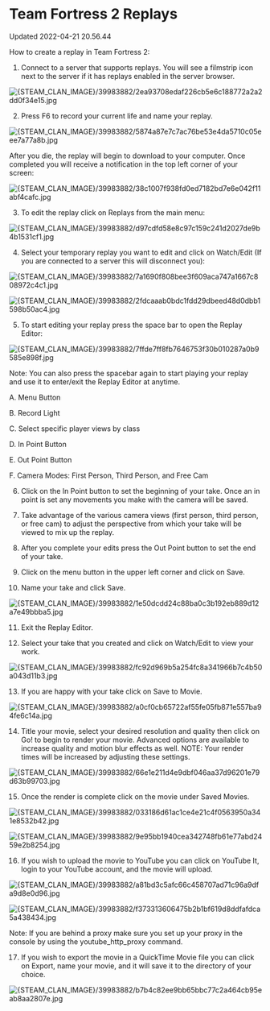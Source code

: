 # Team Fortress 2 Replays
Updated 2022-04-21 20.56.44

How to create a replay in Team Fortress 2:  
  
1. Connect to a server that supports replays. You will see a filmstrip icon next to the server if it has replays enabled in the server browser.  
  
![{STEAM_CLAN_IMAGE}/39983882/2ea93708edaf226cb5e6c188772a2a2dd0f34e15.jpg]({STEAM_CLAN_IMAGE}/39983882/2ea93708edaf226cb5e6c188772a2a2dd0f34e15.jpg)  
  
2. Press F6 to record your current life and name your replay.  
  
![{STEAM_CLAN_IMAGE}/39983882/5874a87e7c7ac76be53e4da5710c05eee7a77a8b.jpg]({STEAM_CLAN_IMAGE}/39983882/5874a87e7c7ac76be53e4da5710c05eee7a77a8b.jpg)  
  
After you die, the replay will begin to download to your computer. Once completed you will receive a notification in the top left corner of your screen:  
  
![{STEAM_CLAN_IMAGE}/39983882/38c1007f938fd0ed7182bd7e6e042f11abf4cafc.jpg]({STEAM_CLAN_IMAGE}/39983882/38c1007f938fd0ed7182bd7e6e042f11abf4cafc.jpg)  
  
3. To edit the replay click on Replays from the main menu:  
  
![{STEAM_CLAN_IMAGE}/39983882/d97cdfd58e8c97c159c241d2027de9b4b1531cf1.jpg]({STEAM_CLAN_IMAGE}/39983882/d97cdfd58e8c97c159c241d2027de9b4b1531cf1.jpg)  
  
4. Select your temporary replay you want to edit and click on Watch/Edit (If you are connected to a server this will disconnect you):  
  
![{STEAM_CLAN_IMAGE}/39983882/7a1690f808bee3f609aca747a1667c808972c4c1.jpg]({STEAM_CLAN_IMAGE}/39983882/7a1690f808bee3f609aca747a1667c808972c4c1.jpg)  
  
![{STEAM_CLAN_IMAGE}/39983882/2fdcaaab0bdc1fdd29dbeed48d0dbb1598b50ac4.jpg]({STEAM_CLAN_IMAGE}/39983882/2fdcaaab0bdc1fdd29dbeed48d0dbb1598b50ac4.jpg)  
  
5. To start editing your replay press the space bar to open the Replay Editor:  
  
![{STEAM_CLAN_IMAGE}/39983882/7ffde7ff8fb7646753f30b010287a0b9585e898f.jpg]({STEAM_CLAN_IMAGE}/39983882/7ffde7ff8fb7646753f30b010287a0b9585e898f.jpg)  
  
Note: You can also press the spacebar again to start playing your replay and use it to enter/exit the Replay Editor at anytime.  
  
A. Menu Button  
  
B. Record Light  
  
C. Select specific player views by class  
  
D. In Point Button  
  
E. Out Point Button  
  
F. Camera Modes: First Person, Third Person, and Free Cam  
  
6. Click on the In Point button to set the beginning of your take. Once an in point is set any movements you make with the camera will be saved.  
  
7. Take advantage of the various camera views (first person, third person, or free cam) to adjust the perspective from which your take will be viewed to mix up the replay.  
  
8. After you complete your edits press the Out Point button to set the end of your take.  
  
9. Click on the menu button in the upper left corner and click on Save.  
  
10. Name your take and click Save.  
  
![{STEAM_CLAN_IMAGE}/39983882/1e50dcdd24c88ba0c3b192eb889d12a7e49bbba5.jpg]({STEAM_CLAN_IMAGE}/39983882/1e50dcdd24c88ba0c3b192eb889d12a7e49bbba5.jpg)  
  
11. Exit the Replay Editor.  
  
12. Select your take that you created and click on Watch/Edit to view your work.  
  
![{STEAM_CLAN_IMAGE}/39983882/fc92d969b5a254fc8a341966b7c4b50a043d11b3.jpg]({STEAM_CLAN_IMAGE}/39983882/fc92d969b5a254fc8a341966b7c4b50a043d11b3.jpg)  
  
13. If you are happy with your take click on Save to Movie.  
  
![{STEAM_CLAN_IMAGE}/39983882/a0cf0cb65722af55fe05fb871e557ba94fe6c14a.jpg]({STEAM_CLAN_IMAGE}/39983882/a0cf0cb65722af55fe05fb871e557ba94fe6c14a.jpg)  
  
14. Title your movie, select your desired resolution and quality then click on Go! to begin to render your movie. Advanced options are available to increase quality and motion blur effects as well. NOTE: Your render times will be increased by adjusting these settings.  
  
![{STEAM_CLAN_IMAGE}/39983882/66e1e211d4e9dbf046aa37d96201e79d63b99703.jpg]({STEAM_CLAN_IMAGE}/39983882/66e1e211d4e9dbf046aa37d96201e79d63b99703.jpg)  
  
15. Once the render is complete click on the movie under Saved Movies.  
  
![{STEAM_CLAN_IMAGE}/39983882/033186d61ac1ce4e21c4f0563950a341e8532b42.jpg]({STEAM_CLAN_IMAGE}/39983882/033186d61ac1ce4e21c4f0563950a341e8532b42.jpg)  
  
![{STEAM_CLAN_IMAGE}/39983882/9e95bb1940cea342748fb61e77abd2459e2b8254.jpg]({STEAM_CLAN_IMAGE}/39983882/9e95bb1940cea342748fb61e77abd2459e2b8254.jpg)  
  
16. If you wish to upload the movie to YouTube you can click on YouTube It, login to your YouTube account, and the movie will upload.  
  
![{STEAM_CLAN_IMAGE}/39983882/a81bd3c5afc66c458707ad71c96a9dfa9d8e0d96.jpg]({STEAM_CLAN_IMAGE}/39983882/a81bd3c5afc66c458707ad71c96a9dfa9d8e0d96.jpg)  
  
![{STEAM_CLAN_IMAGE}/39983882/f373313606475b2b1bf619d8ddfafdca5a438434.jpg]({STEAM_CLAN_IMAGE}/39983882/f373313606475b2b1bf619d8ddfafdca5a438434.jpg)  
  
Note: If you are behind a proxy make sure you set up your proxy in the console by using the youtube_http_proxy command.  
  
17. If you wish to export the movie in a QuickTime Movie file you can click on Export, name your movie, and it will save it to the directory of your choice.  
  
![{STEAM_CLAN_IMAGE}/39983882/b7b4c82ee9bb65bbc77c2a464cb95eab8aa2807e.jpg]({STEAM_CLAN_IMAGE}/39983882/b7b4c82ee9bb65bbc77c2a464cb95eab8aa2807e.jpg)